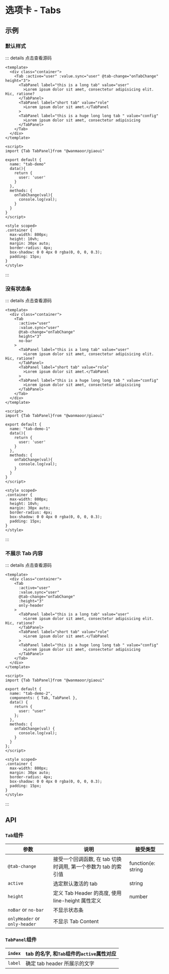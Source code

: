 # 选项卡 - Tabs

## 示例

### 默认样式

<ClientOnly>
  <tab-demo></tab-demo>
</ClientOnly>

::: details 点击查看源码

```vue
<template>
  <div class="container">
    <Tab :active="user" :value.sync="user" @tab-change="onTabChange" height="3">
      <TabPanel label="this is a long tab" value="user"
        >Lorem ipsum dolor sit amet, consectetur adipisicing elit. Hic, ratione?
      </TabPanel>
      <TabPanel label="short tab" value="role"
        >Lorem ipsum dolor sit amet.</TabPanel
      >
      <TabPanel label="this is a huge long long tab " value="config"
        >Lorem ipsum dolor sit amet, consectetur adipisicing
      </TabPanel>
    </Tab>
  </div>
</template>

<script>
import {Tab TabPanel}from "@wanmaoor/giaoui"

export default {
  name: "tab-demo"
  data(){
    return {
      user: 'user'
    }
  },
  methods: {
    onTabChange(val){
      console.log(val);
    }
  }
}
</script>

<style scoped>
.container {
  max-width: 800px;
  height: 10vh;
  margin: 30px auto;
  border-radius: 4px;
  box-shadow: 0 0 4px 0 rgba(0, 0, 0, 0.3);
  padding: 15px;
}
</style>
```

:::

### 没有状态条

<ClientOnly>
  <tab-demo-1></tab-demo-1>
</ClientOnly>

::: details 点击查看源码

```vue
<template>
  <div class="container">
    <Tab
      :active="user"
      :value.sync="user"
      @tab-change="onTabChange"
      height="3"
      no-bar
    >
      <TabPanel label="this is a long tab" value="user"
        >Lorem ipsum dolor sit amet, consectetur adipisicing elit. Hic, ratione?
      </TabPanel>
      <TabPanel label="short tab" value="role"
        >Lorem ipsum dolor sit amet.</TabPanel
      >
      <TabPanel label="this is a huge long long tab " value="config"
        >Lorem ipsum dolor sit amet, consectetur adipisicing
      </TabPanel>
    </Tab>
  </div>
</template>

<script>
import {Tab TabPanel}from "@wanmaoor/giaoui"

export default {
  name: "tab-demo-1"
  data(){
    return {
      user: 'user'
    }
  },
  methods: {
    onTabChange(val){
      console.log(val);
    }
  }
}
</script>

<style scoped>
.container {
  max-width: 800px;
  height: 10vh;
  margin: 30px auto;
  border-radius: 4px;
  box-shadow: 0 0 4px 0 rgba(0, 0, 0, 0.3);
  padding: 15px;
}
</style>
```

:::

### 不展示 Tab 内容

<ClientOnly>
  <tab-demo-2></tab-demo-2>
</ClientOnly>

::: details 点击查看源码

```vue
<template>
  <div class="container">
    <Tab
      :active="user"
      :value.sync="user"
      @tab-change="onTabChange"
      :height="3"
      only-header
    >
      <TabPanel label="this is a long tab" value="user"
        >Lorem ipsum dolor sit amet, consectetur adipisicing elit. Hic, ratione?
      </TabPanel>
      <TabPanel label="short tab" value="role"
        >Lorem ipsum dolor sit amet.</TabPanel
      >
      <TabPanel label="this is a huge long long tab " value="config"
        >Lorem ipsum dolor sit amet, consectetur adipisicing
      </TabPanel>
    </Tab>
  </div>
</template>

<script>
import {Tab TabPanel}from "@wanmaoor/giaoui"

export default {
  name: "tab-demo-2",
  components: { Tab, TabPanel },
  data() {
    return {
      user: "user"
    };
  },
  methods: {
    onTabChange(val) {
      console.log(val);
    }
  }
};
</script>

<style scoped>
.container {
  max-width: 800px;
  margin: 30px auto;
  border-radius: 4px;
  box-shadow: 0 0 4px 0 rgba(0, 0, 0, 0.3);
  padding: 15px;
}
</style>
```

:::

## API

### `Tab`组件

| 参数                          | 说明                                                           | 接受类型           |
| ----------------------------- | -------------------------------------------------------------- | ------------------ |
| `@tab-change`                 | 接受一个回调函数, 在 tab 切换时调用, 第一个参数为 tab 的索引值 | function(e: string | number) |
| `active`                      | 选定默认激活的 tab                                             | string             | number |
| `height`                      | 定义 Tab Header 的高度, 使用 line-height 属性定义              | number             |
| `noBar` or `no-bar`           | 不显示状态条                                                   |                    |
| `onlyHeader` or `only-header` | 不显示 Tab Content                                             |                    |

### `TabPanel`组件

| `index` | tab 的名字, 和`Tab`组件的`active`属性对应 |
| ------- | ----------------------------------------- |
| `label` | 确定 tab header 所展示的文字              |
